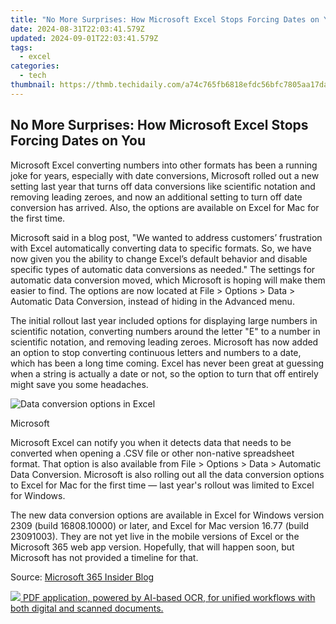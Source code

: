 ```yaml
---
title: "No More Surprises: How Microsoft Excel Stops Forcing Dates on You"
date: 2024-08-31T22:03:41.579Z
updated: 2024-09-01T22:03:41.579Z
tags:
  - excel
categories:
  - tech
thumbnail: https://thmb.techidaily.com/a74c765fb6818efdc56bfc7805aa17daf214ba70cf5906bbca11c158a428c514.jpg
---
```


## No More Surprises: How Microsoft Excel Stops Forcing Dates on You

Microsoft Excel converting numbers into other formats has been a running joke for years, especially with date conversions, Microsoft rolled out a new setting last year that turns off data conversions like scientific notation and removing leading zeroes, and now an additional setting to turn off date conversion has arrived. Also, the options are available on Excel for Mac for the first time.

 Microsoft said in a blog post, "We wanted to address customers’ frustration with Excel automatically converting data to specific formats. So, we have now given you the ability to change Excel’s default behavior and disable specific types of automatic data conversions as needed." The settings for automatic data conversion moved, which Microsoft is hoping will make them easier to find. The options are now located at File > Options > Data > Automatic Data Conversion, instead of hiding in the Advanced menu.

 The initial rollout last year included options for displaying large numbers in scientific notation, converting numbers around the letter "E" to a number in scientific notation, and removing leading zeroes. Microsoft has now added an option to stop converting continuous letters and numbers to a date, which has been a long time coming. Excel has never been great at guessing when a string is actually a date or not, so the option to turn that off entirely might save you some headaches.

![Data conversion options in Excel](https://static1.howtogeekimages.com/wordpress/wp-content/uploads/2023/10/xl-conversion-win-and-mac_2-1024x815.png) 

Microsoft

 Microsoft Excel can notify you when it detects data that needs to be converted when opening a .CSV file or other non-native spreadsheet format. That option is also available from File > Options > Data > Automatic Data Conversion. Microsoft is also rolling out all the data conversion options to Excel for Mac for the first time — last year's rollout was limited to Excel for Windows.

 The new data conversion options are available in Excel for Windows version 2309 (build 16808.10000) or later, and Excel for Mac version 16.77 (build 23091003). They are not yet live in the mobile versions of Excel or the Microsoft 365 web app version. Hopefully, that will happen soon, but Microsoft has not provided a timeline for that.

 Source: [Microsoft 365 Insider Blog](https://insider.microsoft365.com/en-us/blog/control-data-conversions-in-excel-for-windows-and-mac)

<ins class="adsbygoogle"
     style="display:block"
     data-ad-format="autorelaxed"
     data-ad-client="ca-pub-7571918770474297"
     data-ad-slot="1223367746"></ins>



<ins class="adsbygoogle"
     style="display:block"
     data-ad-client="ca-pub-7571918770474297"
     data-ad-slot="8358498916"
     data-ad-format="auto"
     data-full-width-responsive="true"></ins>



<!-- affiliate ads begin -->
<a href="https://checkout.abbyy.com/order/checkout.php?PRODS=39254549&QTY=1&AFFILIATE=108875&CART=1"> <img src="https://secure.avangate.com/images/merchant/0e5fb5c76fca16adbee503c9aff393cd/products/8_FR-Badges-NEW-FR-Standard-16-WIN-200.png" border="0"> PDF application, powered by AI-based OCR, for unified workflows with both digital and scanned documents. </a>
<!-- affiliate ads end -->